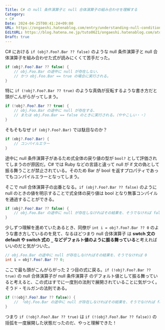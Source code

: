 ```yaml
---
Title: C# の null 条件演算子と null 合体演算子の組み合わせを理解する
Category:
- C#
Date: 2024-04-25T00:41:24+09:00
URL: https://ongaeshi.hatenablog.com/entry/understanding-null-conditional-coalescing-operators-in-csharp
EditURL: https://blog.hatena.ne.jp/tuto0621/ongaeshi.hatenablog.com/atom/entry/6801883189101207313
Draft: true
---
```


C# における `if (obj?.Foo?.Bar ?? false)` のような null 条件演算子と null 合体演算子を組み合わせた式が読みにくくて苦手だった。

```cs
if (obj?.Foo?.Bar ?? false) {
    // obj.Foo.Bar の途中に null が存在しない、
    // かつ obj.Foo.Bar == true の場合に実行される。
}
```

特に `if (!obj?.Foo?.Bar ?? true)` のような真偽が反転するような書き方だと頭がこんがらがってしまう。

```cs
if (!obj?.Foo?.Bar ?? true) {
    // obj.Foo.Bar の途中に null が存在する、
    // または obj.Foo.Bar == false のときに実行される。（ややこしい・・）
}
```

そもそもなぜ `if (obj?.Foo?.Bar)` では駄目なのか？

```cs
if (obj?.Foo?.Bar) {
    // コンパイルエラー
}
```

途中に null 条件演算子があるため式全体の戻り値の型が `bool?` として評価されてしまうのが原因だ。C# では Ruby などの言語と違って null が if 文の偽として振る舞うことが禁止されている。そのため Bar が bool を返すプロパティであってもコンパイルエラーとなってしまう。

そこで null 合体演算子の出番となる。`if (obj?.Foo?.Bar ?? false)` のように null のときの値を明示することで式全体の戻り値は bool となり無事コンパイルを通過することができる。

```cs
if (obj?.Foo?.Bar ?? false) {
    // obj.Foo.Bar の途中に null が存在しなければその結果を、そうでなければ false
}
```

少しずつ理解を進めていたあるとき、同僚が `int i = obj?.Foo?.Bar ?? 0` のような書き方しているのを見て、なるほどつまり null 合体演算子 は **swtch 文の default や switch 式の `_` などデフォルト値のように振る舞っている**と考えればいいのだと気がついた。

```cs
// obj.Foo.Bar の途中に null が存在しなければその結果を、そうでなければ 0
int i = obj?.Foo?.Bar ?? 0; 
```

ここで最も頭がこんがらがった 2 つ目の式に戻る。`if (!obj?.Foo?.Bar ?? true)` の null 合体演算子が null 条件演算子 のデフォルト値として振る舞っていると考えると、この式はすでに一度別の法則で展開されていることに気がつく。そうド・モルガンの法則である。

```cs
if (!(obj?.Foo?.Bar ?? false)) {
    // 「obj.Foo.Bar の途中に null が存在しなければその結果を、そうでなければ false」の結果を反転する
}
```

つまり `if (!obj?.Foo?.Bar ?? true)` は `if (!(obj?.Foo?.Bar ?? false))` の括弧を一度展開した状態だったのだ、やっと理解できた！
